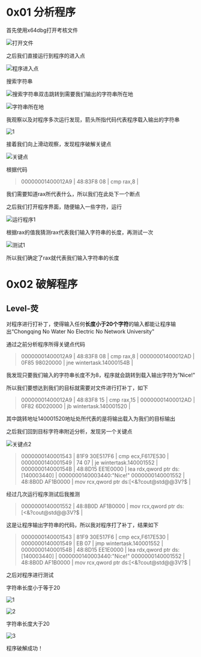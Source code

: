 # 0x01 分析程序

首先使用x64dbg打开考核文件

![打开文件](.\打开文件.png)

之后我们直接运行到程序的进入点

![程序进入点](.\程序进入点.png)

搜索字符串

![搜索字符串](.\搜索字符串.png)双击跳转到需要我们输出的字符串所在地

![字符串所在地](.\字符串所在地.png)

我观察以及对程序多次运行发现，箭头所指代码代表程序载入输出的字符串

![1](.\1.png)

接着我们向上滑动观察，发现程序破解关键点

![关键点](.\关键点.png)

根据代码

> 00000001400012A9 | 48:83F8 08               | cmp rax,8                               |

我们需要知道rax所代表什么，所以我们在此处下一个断点

之后我们打开程序界面，随便输入一些字符，运行

![运行程序1](.\运行程序1.png)

根据rax的值我猜测rax代表我们输入字符串的长度，再测试一次

![测试1](.\测试1.png)

所以我们确定了rax就代表我们输入字符串的长度

# 0x02 破解程序

## Level-荧

对程序进行打补丁，使得输入任何**长度小于20个字符**的输入都能让程序输出“Chongqing No Water No Electric No Network University"

通过之前分析程序所得关键点代码

> 00000001400012A9 | 48:83F8 08               | cmp rax,8                               |
> 00000001400012AD | 0F85 98020000            | jne wintertask.14000154B                |

我发现只要我们输入的字符串长度不为8，程序就会跳转到载入输出字符为”Nice!"

所以我们要想达到我们的目标就需要对文件进行打补丁，如下

> 00000001400012A9 | 48:83F8 15               | cmp rax,15                              |
> 00000001400012AD | 0F82 6D020000            | jb wintertask.140001520                 |

其中跳转地址140001520地址处所代表的是将输出载入为我们的目标输出

之后我们回到目标字符串附近分析，发现另一个关键点

![关键点2](.\关键点2.png)

> 0000000140001543 | 81F9 30E517F6            | cmp ecx,F617E530                        |
> 0000000140001549 | 74 07                    | je wintertask.140001552                 |
> 000000014000154B | 48:8D15 EE1E0000         | lea rdx,qword ptr ds:[140003440]        | 0000000140003440:"Nice!"
> 0000000140001552 | 48:8B0D AF1B0000         | mov rcx,qword ptr ds:[<&?cout@std@@3V?$ |

经过几次运行程序测试后我推测

> 0000000140001552 | 48:8B0D AF1B0000         | mov rcx,qword ptr ds:[<&?cout@std@@3V?$ |

这是让程序输出字符串的代码，所以我对程序打了补丁，结果如下

> 0000000140001543 | 81F9 30E517F6            | cmp ecx,F617E530                        |
> 0000000140001549 | EB 07                    | jmp wintertask.140001552                |
> 000000014000154B | 48:8D15 EE1E0000         | lea rdx,qword ptr ds:[140003440]        | 0000000140003440:"Nice!"
> 0000000140001552 | 48:8B0D AF1B0000         | mov rcx,qword ptr ds:[<&?cout@std@@3V?$ |

之后对程序进行测试

字符串长度小于等于20

![1](.\测试2.png)

![2](.\测试3.png)

字符串长度大于20

![3](.\测试4.png)

程序破解成功！